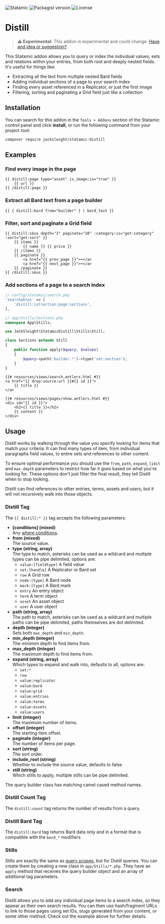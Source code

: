 <!-- statamic:hide -->

![Statamic](https://flat.badgen.net/badge/Statamic/3.4+/FF269E)
![Packagist version](https://flat.badgen.net/packagist/v/jacksleight/statamic-distill)
![License](https://flat.badgen.net/github/license/jacksleight/statamic-distill)

# Distill 

<!-- /statamic:hide -->

> **⚠️ Experimental:** This addon is experimental and could change. [Have and idea or suggestion?](https://github.com/jacksleight/statamic-distill/issues).

This Statamic addon allows you to query or index the individual values, sets and relations within your entries, from both root and deeply nested fields. It's useful for things like:

* Extracting all the text from multiple nested Bard fields
* Adding individual sections of a page to your search index
* Finding every asset referenced in a Replicator, or just the first image
* Filtering, sorting and paginating a Grid field just like a collection

## Installation

You can search for this addon in the `Tools > Addons` section of the Statamic control panel and click **install**, or run the following command from your project root:

```bash
composer require jacksleight/statamic-distill
```

## Examples

### Find every image in the page

```antlers
{{ distill:page type="asset" is_image:is="true" }}
    {{ url }}
{{ /distill:page }}
```

### Extract all Bard text from a page builder

```antlers
{{ { distill:bard from="builder" } | bard_text }}
```

### Filter, sort and paginate a Grid field

```antlers
{{ distill:skus depth="1" paginate="10" :category:is="get:category" :sort="get:sort" }}
    {{ items }}
        {{ name }} {{ price }}
    {{ /items }}
    {{ paginate }}
        <a href="{{ prev_page }}">⬅</a>
        <a href="{{ next_page }}">➡</a>
    {{ /paginate }}
{{ /distill:skus }}
```

### Add sections of a page to a search index

```php
// config/statamic/search.php
'searchables' => [
    'distill:collection:page:sections',
],
```
```php
// app/Stills/Sections.php
namespace App\Stills;

use JackSleight\StatamicDistill\Stills\Still;

class Sections extends Still
{
    public function apply($query, $values)
    {
        $query->path('builder.*')->type('set:section');
    }
}
```
```antlers
{{# resources/views/search.antlers.html #}}
<a href="{{ drop:source:url }}#{{ id }}">
    {{ title }}
</a>
```
```antlers
{{# resources/views/pages/show.antlers.html #}}
<div id="{{ id }}">
    <h2>{{ title }}</h2>
    {{ content }}
</div>
```

## Usage

Distill works by walking through the value you specify looking for items that match your criteria. It can find many types of item, from individual paragraphs field values, to entire sets and references to other content.

To ensure optimal performance you should use the `from`, `path`, `expand`, `limit` and `max_depth` parameters to restrict how far it goes based on what you're looking for. These options don't just filter the final result, they tell Distill when to stop looking.

Distill can find references to other entries, terms, assets and users, but it will not recursively walk into those objects.

### Distill Tag

The `{{ distill:* }}` tag accepts the following parameters:

* **[conditions] (mixed)**  
  Any [where conditions](https://statamic.dev/conditions).
* **from (mixed)**  
  The source value.
* **type (string, array)**  
  The type to match, asterisks can be used as a wildcard and multiple types can be pipe delimited, options are:
  * `value:[fieldtype]` A field value
  * `set:[handle]` A Replicator or Bard set
  * `row` A Grid row
  * `node:[type]` A Bard node
  * `mark:[type]` A Bard mark
  * `entry` An entry object
  * `term` A term object
  * `asset` An asset object
  * `user` A user object
* **path (string, array)**  
  The path to match, asterisks can be used as a wildcard and multiple paths can be pipe delimited, paths themselves are dot delimited.
* **depth (integer)**  
  Sets both `max_depth` and `min_depth`.
* **min_depth (integer)**  
  The minimim depth to find items from.
* **max_depth (integer)**  
  The maximum depth to find items from.
* **expand (string, array)**  
  Which types to expand and walk into, defaults to all, options are:
  * `set:*`
  * `row`
  * `value:replicator`
  * `value:bard`
  * `value:grid`
  * `value:entries`
  * `value:terms`
  * `value:assets`
  * `value:users`
* **limit (integer)**  
  The maximum number of items.
* **offset (integer)**  
  The starting item offset.
* **paginate (integer)**  
  The number of items per page.
* **sort (string)**  
  The sort order.
* **include_root (string)**  
  Whether to include the source value, defaults to false.
* **still (string)**  
  Which stills to apply, multiple stills can be pipe delimited.

The query builder class has matching camel cased method names.

### Distill Count Tag

The `distill:count` tag returns the number of results from a query.

### Distill Bard Tag

The `distill:bard` tag returns Bard data only and in a format that is compatible with the `bard_*` modifiers.

### Stills

Stills are exactly the same as [query scopes](https://statamic.dev/extending/query-scopes-and-filters), but for Distill queries. You can create them by creating a new class in `app/Stills/*.php`. They have an `apply` method that receives the query builder object and an array of additional tag parameters.

### Search

Distill allows you to add any individual page items to a search index, so they appear as their own search results. You can then use hash/fragment URLs to link to those pages using set IDs, slugs generated from your content, or some other method. Check out the example above for further details.